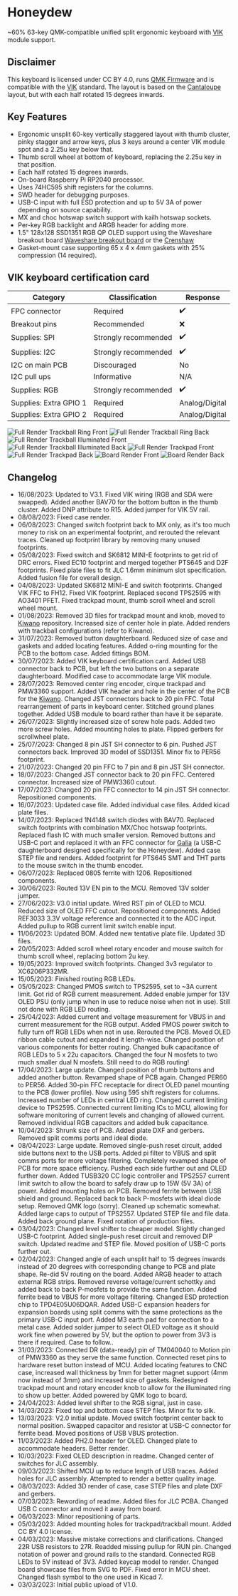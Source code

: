 # Honeydew
~60% 63-key QMK-compatible unified split ergonomic keyboard with [VIK](https://github.com/sadekbaroudi/vik) module support.

## Disclaimer
This keyboard is licensed under CC BY 4.0, runs [QMK Firmware](https://qmk.fm/) and is compatible with the [VIK](https://github.com/sadekbaroudi/vik) standard. The layout is based on the [Cantaloupe](https://github.com/Ariamelon/Cantaloupe) layout, but with each half rotated 15 degrees inwards.

## Key Features
* Ergonomic unsplit 60-key vertically staggered layout with thumb cluster, pinky stagger and arrow keys, plus 3 keys around a center VIK module spot and a 2.25u key below that.
* Thumb scroll wheel at bottom of keyboard, replacing the 2.25u key in that position.
* Each half rotated 15 degrees inwards.
* On-board Raspberry Pi RP2040 processor.
* Uses 74HC595 shift registers for the columns.
* SWD header for debugging purposes.
* USB-C input with full ESD protection and up to 5V 3A of power depending on source capability.
* MX and choc hotswap switch support with kailh hotswap sockets.
* Per-key RGB backlight and ARGB header for adding more.
* 1.5" 128x128 SSD1351 RGB QP OLED support using the Waveshare breakout board [Waveshare breakout board](https://www.waveshare.com/wiki/1.5inch_RGB_OLED_Module) or the [Crenshaw](https://github.com/Ariamelon/Crenshaw)
* Gasket-mount case supporting 65 x 4 x 4mm gaskets with 25% compression (14 required).

## VIK keyboard certification card
| Category                 | Classification          | Response           |
| -----------------------  | ----------------------- | ------------------ |
| FPC connector            | Required                | :heavy_check_mark: |
| Breakout pins            | Recommended             | :x:                |
| Supplies: SPI            | Strongly recommended    | :heavy_check_mark: |
| Supplies: I2C            | Strongly recommended    | :heavy_check_mark: |
| I2C on main PCB          | Discouraged             | No                 |
| I2C pull ups             | Informative             | N/A                |
| Supplies: RGB            | Strongly recommended    | :heavy_check_mark: |
| Supplies: Extra GPIO 1   | Required                | Analog/Digital     |
| Supplies: Extra GPIO 2   | Required                | Analog/Digital     |

![Full Render Trackball Ring Front](Showcase/Full-Render-Trackball-Ring-F.png)
![Full Render Trackball Ring Back](Showcase/Full-Render-Trackball-Ring-B.png)
![Full Render Trackball Illuminated Front](Showcase/Full-Render-Trackball-Illuminated-F.png)
![Full Render Trackball Illuminated Back](Showcase/Full-Render-Trackball-Illuminated-B.png)
![Full Render Trackpad Front](Showcase/Full-Render-Trackpad-F.png)
![Full Render Trackpad Back](Showcase/Full-Render-Trackpad-B.png)
![Board Render Front](Showcase/Board-Render-F.png)
![Board Render Back](Showcase/Board-Render-B.png)

## Changelog
* 16/08/2023: Updated to V3.1. Fixed VIK wiring (RGB and SDA were swapped). Added another BAV70 for the bottom button in the thumb cluster. Added DNP attribute to R15. Added jumper for VIK 5V rail. 
* 08/08/2023: Fixed case render.
* 06/08/2023: Changed switch footprint back to MX only, as it's too much money to risk on an experimental footprint, and rerouted the relevant traces. Cleaned up footprint library by removing many unused footprints.
* 05/08/2023: Fixed switch and SK6812 MINI-E footprints to get rid of DRC errors. Fixed EC10 footprint and merged together PTS645 and D2F footprints. Fixed plate files to fit JLC 1.6mm minimum slot specification. Added fusion file for overall design.
* 04/08/2023: Updated SK6812 MINI-E and switch footprints. Changed VIK FFC to FH12. Fixed VIK footprint. Replaced second TPS2595 with AO3401 PFET. Fixed trackpad mount, thumb scroll wheel and scroll wheel mount.
* 01/08/2023: Removed 3D files for trackpad mount and knob, moved to [Kiwano](https://github.com/Ariamelon/Kiwano) repository. Increased size of center hole in plate. Added renders with trackball configurations (refer to Kiwano).
* 31/07/2023: Removed button daughterboard. Reduced size of case and gaskets and added locating features. Added o-ring mounting for the PCB to the bottom case. Added fittings BOM.
* 30/07/2023: Added VIK keyboard certification card. Added USB connector back to PCB, but left the two buttons on a separate daughterboard. Modified case to accommodate large VIK module.
* 28/07/2023: Removed center ring encoder, cirque trackpad and PMW3360 support. Added VIK header and hole in the center of the PCB for the [Kiwano](https://github.com/Ariamelon/Kiwano). Changed JST connectors back to 20 pin FFC. Total rearrangement of parts in keyboard center. Stitched ground planes together. Added USB module to board rather than have it be separate.
* 26/07/2023: Slightly increased size of screw hole pads. Added two more screw holes. Added mounting holes to plate. Flipped gerbers for scrollwheel plate.
* 25/07/2023: Changed 8 pin JST SH connector to 6 pin. Pushed JST connectors back. Improved 3D model of SSD1351. Minor fix to PER56 footprint.
* 21/07/2023: Changed 20 pin FFC to 7 pin and 8 pin JST SH connector.
* 18/07/2023: Changed JST connector back to 20 pin FFC. Centered connector. Increased size of PMW3360 cutout.
* 17/07/2023: Changed 20 pin FFC connector to 14 pin JST SH connector. Repositioned components.
* 16/07/2023: Updated case file. Added individual case files. Added kicad plate files.
* 14/07/2023: Replaced 1N4148 switch diodes with BAV70. Replaced switch footprints with combination MX/Choc hotswap footprints. Replaced flash IC with much smaller version. Removed buttons and USB-C port and replaced it with an FFC connector for [Galia](https://github.com/Ariamelon/Galia) (a USB-C daughterboard designed specifically for the Honeydew). Added case STEP file and renders. Added footprint for PTS645 SMT and THT parts to the mouse switch in the thumb encoder.
* 06/07/2023: Replaced 0805 ferrite with 1206. Repositioned components.
* 30/06/2023: Routed 13V EN pin to the MCU. Removed 13V solder jumper.
* 27/06/2023: V3.0 initial update. Wired RST pin of OLED to MCU. Reduced size of OLED FFC cutout. Repositioned components. Added REF3033 3.3V voltage reference and connected it to the ADC input. Added pullup to RGB current limit switch enable input. 
* 11/06/2023: Updated BOM. Added new tentative plate file. Updated 3D files.
* 20/05/2023: Added scroll wheel rotary encoder and mouse switch for thumb scroll wheel, replacing bottom 2u key.
* 19/05/2023: Improved switch footprints. Changed 3v3 regulator to XC6206P332MR.
* 15/05/2023: Finished routing RGB LEDs.
* 05/05/2023: Changed PMOS switch to TPS2595, set to ~3A current limit. Got rid of RGB current measurement. Added enable jumper for 13V OLED PSU (only jump when in use to reduce noise when not in use). Still not done with RGB LED routing.
* 25/04/2023: Added current and voltage measurement for VBUS in and current measurement for the RGB output. Added PMOS power switch to fully turn off RGB LEDs when not in use. Rerouted the PCB. Moved OLED ribbon cable cutout and expanded it length-wise. Changed position of various components for better routing. Changed bulk capacitance of RGB LEDs to 5 x 22u capacitors. Changed the four N mosfets to two much smaller dual N mosfets. Still need to do RGB routing!
* 17/04/2023: Large update. Changed position of thumb buttons and added another button. Revamped shape of PCB again. Changed PER60 to PER56. Added 30-pin FFC receptacle for direct OLED panel mounting to the PCB (lower profile). Now using 595 shift registers for columns. Increased number of LEDs in central LED ring. Changed current limiting device to TPS2595. Connected current limiting ICs to MCU, allowing for software monitoring of current levels and changing of allowed current. Removed individual RGB capacitors and added bulk capacitance.
* 10/04/2023: Shrunk size of PCB. Added plate DXF and gerbers. Removed split comms ports and ideal diode.
* 08/04/2023: Large update. Removed single-push reset circuit, added side buttons next to the USB ports. Added pi filter to VBUS and split comms ports for more voltage filtering. Completely revamped shape of PCB for more space efficiency. Pushed each side further out and OLED further down. Added TUSB320 CC logic controller and TPS2557 current limit switch to allow the board to safely draw up to 15W (5V 3A) of power. Added mounting holes on PCB. Removed ferrite between USB shield and ground. Replaced back to back P-mosfets with ideal diode setup. Removed QMK logo (sorry). Cleaned up schematic somewhat. Added large caps to output of TPS2557. Updated STEP file and file data. Added back ground plane. Fixed rotation of production files.
* 03/04/2023: Changed level shifter to cheaper model. Slightly changed USB-C footprint. Added single-push reset circuit and removed DIP switch. Updated readme and STEP file. Moved position of USB-C ports further out.
* 02/04/2023: Changed angle of each unsplit half to 15 degrees inwards instead of 20 degrees with corresponding change to PCB and plate shape. Re-did 5V routing on the board. Added ARGB header to attach external RGB strips. Removed reverse voltage/current schottky and added back to back P-mosfets to provide the same function. Added ferrite bead to VBUS for more voltage filtering. Changed ESD protection chip to TPD4E05U06DQAR. Added USB-C expansion headers for expansion boards using split comms with the same protections as the primary USB-C input port. Added M3 earth pad for connection to a metal case. Added solder jumper to select OLED voltage as it should work fine when powered by 5V, but the option to power from 3V3 is there if required. Case to follow..
* 31/03/2023: Connected DR (data-ready) pin of TM040040 to Motion pin of PMW3360 as they serve the same function. Connected reset pins to hardware reset button instead of MCU. Added locating features to CNC case, increased wall thickness by 1mm for better magnet support (4mm now instead of 3mm) and increased size of gaskets. Redesigned trackpad mount and rotary encoder knob to allow for the illuminated ring to show up better. Added powered by QMK logo to board.
* 24/04/2023: Added level shifter to the RGB signal, just in case.
* 14/03/2023: Fixed top and bottom case STEP files. Minor fix to silk.
* 13/03/2023: V2.0 initial update. Moved switch footprint center back to normal position. Swapped capacitor and resistor at USB-C connector for ferrite bead. Moved positions of USB VBUS protection. 
* 11/03/2023: Added PH2.0 header for OLED. Changed plate to accommodate headers. Better render.
* 10/03/2023: Fixed OLED description in readme. Changed center of switches for JLC assembly.
* 09/03/2023: Shifted MCU up to reduce length of USB traces. Added holes for JLC assembly. Attempted to render a better quality image.
* 08/03/2023: Added 3D render of case, case STEP files and plate DXF and gerbers.
* 07/03/2023: Rewording of readme. Added files for JLC PCBA. Changed USB C connector and moved it away from board.
* 06/03/2023: Minor repositioning of parts.
* 05/03/2023: Added mounting holes for trackpad/trackball mount. Added CC BY 4.0 license.
* 04/03/2023: Massive mistake corrections and clarifications. Changed 22R USB resistors to 27R. Readded missing pullup for RUN pin. Changed notation of power and ground rails to the standard. Connected RGB LEDs to 5V instead of 3V3. Added keycap model to render. Changed board showcase files from SVG to PDF. Fixed error in MCU sheet. Changed flash symbol to the one used in Kicad 7.
* 03/03/2023: Initial public upload of V1.0.